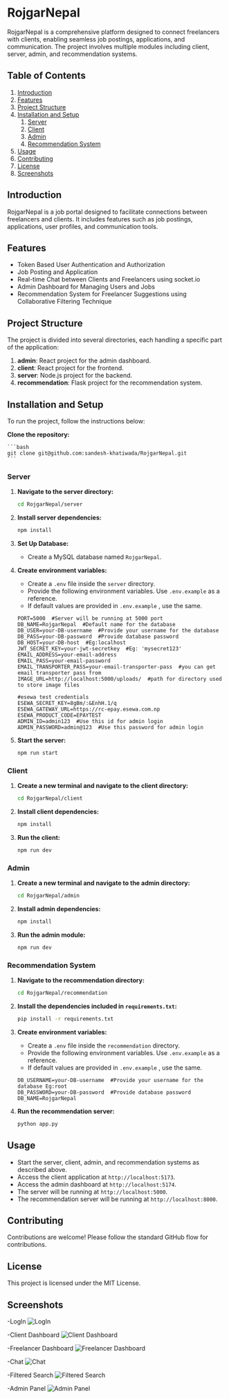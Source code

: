 # RojgarNepal 

RojgarNepal is a comprehensive platform designed to connect freelancers with clients, enabling seamless job postings, applications, and communication. The project involves multiple modules including client, server, admin, and recommendation systems.

## Table of Contents
1. [Introduction](#introduction)
2. [Features](#features)
3. [Project Structure](#project-structure)
4. [Installation and Setup](#installation-and-setup)
    1. [Server](#server)
    2. [Client](#client)
    3. [Admin](#admin)
    4. [Recommendation System](#recommendation-system)
5. [Usage](#usage)
6. [Contributing](#contributing)
7. [License](#license)
8. [Screenshots](#screenshots)

## Introduction
RojgarNepal is a job portal designed to facilitate connections between freelancers and clients. It includes features such as job postings, applications, user profiles, and communication tools.

## Features
- Token Based User Authentication and Authorization
- Job Posting and Application
- Real-time Chat between Clients and Freelancers using socket.io
- Admin Dashboard for Managing Users and Jobs
- Recommendation System for Freelancer Suggestions using Collaborative Filtering Technique

## Project Structure
The project is divided into several directories, each handling a specific part of the application:

1. **admin**: React project for the admin dashboard.
2. **client**: React project for the frontend.
3. **server**: Node.js project for the backend.
4. **recommendation**: Flask project for the recommendation system.

## Installation and Setup

To run the project, follow the instructions below:

 **Clone the repository:**

    ```bash
    git clone git@github.com:sandesh-khatiwada/RojgarNepal.git
    ```

### Server

1. **Navigate to the server directory:**

    ```bash
    cd RojgarNepal/server
    ```

2. **Install server dependencies:**

    ```bash
    npm install
    ```

3. **Set Up Database:**
    - Create a MySQL database named `RojgarNepal`.

4. **Create environment variables:**
    - Create a `.env` file inside the `server` directory.
    - Provide the following environment variables. Use `.env.example` as a reference.
    - If default values are provided in `.env.example` , use the same.

    ```env
    PORT=5000  #Server will be running at 5000 port
    DB_NAME=RojgarNepal  #Default name for the database
    DB_USER=your-DB-username  #Provide your username for the database
    DB_PASS=your-DB-password  #Provide database password
    DB_HOST=your-DB-host  #Eg:localhost
    JWT_SECRET_KEY=your-jwt-secretkey  #Eg: 'mysecret123'
    EMAIL_ADDRESS=your-email-address
    EMAIL_PASS=your-email-password
    EMAIL_TRANSPORTER_PASS=your-email-transporter-pass  #you can get email transporter pass from 
    IMAGE_URL=http://localhost:5000/uploads/  #path for directory used to store image files

    #esewa test credentials
    ESEWA_SECRET_KEY=8gBm/:&EnhH.1/q  
    ESEWA_GATEWAY_URL=https://rc-epay.esewa.com.np
    ESEWA_PRODUCT_CODE=EPAYTEST
    ADMIN_ID=admin123  #Use this id for admin login
    ADMIN_PASSWORD=admin@123  #Use this password for admin login
    ```

5. **Start the server:**

    ```bash
    npm run start
    ```

### Client

1. **Create a new terminal and navigate to the client directory:**

    ```bash
    cd RojgarNepal/client
    ```

2. **Install client dependencies:**

    ```bash
    npm install
    ```

3. **Run the client:**

    ```bash
    npm run dev
    ```

### Admin

1. **Create a new terminal and navigate to the admin directory:**

    ```bash
    cd RojgarNepal/admin
    ```

2. **Install admin dependencies:**

    ```bash
    npm install
    ```

3. **Run the admin module:**

    ```bash
    npm run dev
    ```

### Recommendation System

1. **Navigate to the recommendation directory:**

    ```bash
    cd RojgarNepal/recommendation
    ```

2. **Install the dependencies included in `requirements.txt`:**

    ```bash
    pip install -r requirements.txt
    ```

3. **Create environment variables:**
    - Create a `.env` file inside the `recommendation` directory.
    - Provide the following environment variables. Use `.env.example` as a reference.
    - If default values are provided in `.env.example` , use the same.

    ```env
    DB_USERNAME=your-DB-username  #Provide your username for the database Eg:root
    DB_PASSWORD=your-DB-password  #Provide database password
    DB_NAME=RojgarNepal
    ```



4. **Run the recommendation server:**

    ```bash
    python app.py
    ```

## Usage
- Start the server, client, admin, and recommendation systems as described above.
- Access the client application at `http://localhost:5173`.
- Access the admin dashboard at `http://localhost:5174`.
- The server will be running at `http://localhost:5000`.
- The recommendation server will be running at `http://localhost:8000`.

## Contributing
Contributions are welcome! Please follow the standard GitHub flow for contributions.

## License
This project is licensed under the MIT License.


## Screenshots
-LogIn
![LogIn](images/login.png)

-Client Dashboard
![Client Dashboard](images/client-dashboard.png)

-Freelancer Dashboard
![Freelancer Dashboard](images/freelancer-dashboard.png)

-Chat
![Chat](images/chat.png)

-Filtered Search
![Filtered Search](images/freelancer-search.png)

-Admin Panel
![Admin Panel](images/admin.png)
